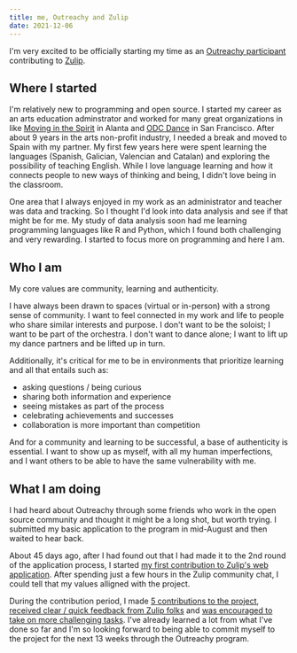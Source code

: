 ```yaml
---
title: me, Outreachy and Zulip
date: 2021-12-06
---
```


I'm very excited to be officially starting my time as an [Outreachy participant](https://www.outreachy.org/alums/2021-12/) contributing to [Zulip](https://zulip.com).

## Where I started
I'm relatively new to programming and open source. I started my career as an arts education adminstrator and worked for many great organizations in like [Moving in the Spirit](https://www.movinginthespirit.org/) in Alanta and [ODC Dance](https://odc.dance/) in San Francisco. After about 9 years in the arts non-profit industry, I needed a break and moved to Spain with my partner. My first few years here were spent learning the languages (Spanish, Galician, Valencian and Catalan) and exploring the possibility of teaching English. While I love language learning and how it connects people to new ways of thinking and being, I didn't love being in the classroom.

One area that I always enjoyed in my work as an administrator and teacher was data and tracking. So I thought I'd look into data analysis and see if that might be for me. My study of data analysis soon had me learning programming languages like R and Python, which I found both challenging and very rewarding. I started to focus more on programming and here I am.

## Who I am
My core values are community, learning and authenticity.

I have always been drawn to spaces (virtual or in-person) with a strong sense of community. I want to feel connected in my work and life to people who share similar interests and purpose. I don't want to be the soloist; I want to be part of the orchestra. I don't want to dance alone; I want to lift up my dance partners and be lifted up in turn.

Additionally, it's critical for me to be in environments that prioritize learning and all that entails such as:
* asking questions / being curious
* sharing both information and experience
* seeing mistakes as part of the process
* celebrating achievements and successes
* collaboration is more important than competition

And for a community and learning to be successful, a base of authenticity is essential. I want to show up as myself, with all my human imperfections, and I want others to be able to have the same vulnerability with me.

## What I am doing
I had heard about Outreachy through some friends who work in the open source community and thought it might be a long shot, but worth trying. I submitted my basic application to the program in mid-August and then waited to hear back.

About 45 days ago, after I had found out that I had made it to the 2nd round of the application process, I started [my first contribution to Zulip's web application](https://github.com/zulip/zulip/pull/19975). After spending just a few hours in the Zulip community chat, I could tell that my values alligned with the project.

During the contribution period, I made [5 contributions to the project](https://github.com/zulip/zulip/pull/20123), [received clear / quick feedback from Zulip folks](https://github.com/zulip/zulip/pull/20056) and [was encouraged to take on more challenging tasks](https://github.com/zulip/zulip/pull/20070). I've already learned a lot from what I've done so far and I'm so looking forward to being able to commit myself to the project for the next 13 weeks through the Outreachy program.